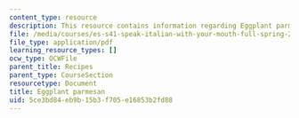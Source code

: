 ```yaml
---
content_type: resource
description: This resource contains information regarding Eggplant parmesan.
file: /media/courses/es-s41-speak-italian-with-your-mouth-full-spring-2012/5ce3bd84eb9b15b3f705e16853b2fd88_MITES_S41S12_recipe_6a.pdf
file_type: application/pdf
learning_resource_types: []
ocw_type: OCWFile
parent_title: Recipes
parent_type: CourseSection
resourcetype: Document
title: Eggplant parmesan
uid: 5ce3bd84-eb9b-15b3-f705-e16853b2fd88
---
```

